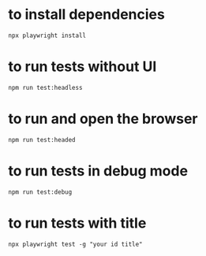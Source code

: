 # to install dependencies
`npx playwright install`

# to run tests without UI

`npm run test:headless`

# to run and open the browser 

`npm run test:headed`

# to run tests in debug mode

`npm run test:debug`

# to run tests with title 
`npx playwright test -g "your id title"`

